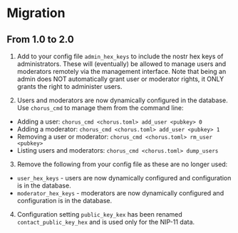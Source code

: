 # Migration

## From 1.0 to 2.0

1) Add to your config file `admin_hex_keys` to include the nostr hex keys of administrators.
   These will (eventually) be allowed to manage users and moderators remotely via the management
   interface.  Note that being an admin does NOT automatically grant user or moderator rights,
   it ONLY grants the right to administer users.

2) Users and moderators are now dynamically configured in the database. Use `chorus_cmd` to
   manage them from the command line:

* Adding a user:  `chorus_cmd <chorus.toml> add_user <pubkey> 0`
* Adding a moderator: `chorus_cmd <chorus.toml> add_user <pubkey> 1`
* Removing a user or moderator: `chorus_cmd <chorus.toml> rm_user <pubkey>`
* Listing users and moderators: `chorus_cmd <chorus.toml> dump_users`

3) Remove the following from your config file as these are no longer used:

* `user_hex_keys` - users are now dynamically configured and configuration is in the database.
* `moderator_hex_keys` - moderators are now dynamically configured and configuration is in the database.

4) Configuration setting `public_key_kex` has been renamed `contact_public_key_hex` and is
   used only for the NIP-11 data.

